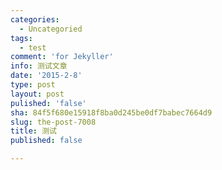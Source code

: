 ```yaml
---
categories:
  - Uncategoried
tags:
  - test
comment: 'for Jekyller'
info: 测试文章
date: '2015-2-8'
type: post
layout: post
pulished: 'false'
sha: 84f5f680e15918f8ba0d245be0df7babec7664d9
slug: the-post-7008
title: 测试
published: false

---
```


